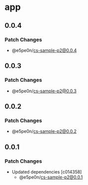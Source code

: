 # app

## 0.0.4

### Patch Changes

- @e5pe0n/cs-sample-p2@0.0.4

## 0.0.3

### Patch Changes

- @e5pe0n/cs-sample-p2@0.0.3

## 0.0.2

### Patch Changes

- @e5pe0n/cs-sample-p2@0.0.2

## 0.0.1

### Patch Changes

- Updated dependencies [c014358]
  - @e5pe0n/cs-sample-p2@0.0.1
